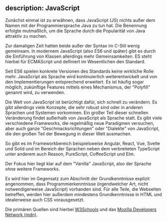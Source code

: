 description: JavaScript
---
Zunächst einmal ist zu erwähnen, dass JavaScript (JS) nichts außer dem Namen mit der
Programmiersprache Java zu tun hat. Die Benennung erfolgte mutmaßlich, um die Sprache
durch die Popularität von Java attraktiv zu machen.

Zur damaligen Zeit hatten beide außer der Syntax im C-Stil wenig gemeinsam. In modernem
JavaScript (also ES6 und später) gibt es durch die Einführung von Klassen allerdings mehr
Gemeinsamkeiten. ES steht hierbei für ECMAScript und definiert im Wesentlichen den Standard.

Seit ES6 spielen konkrete Versionen des Standards keine wirkliche Rolle mehr. JavaScript als
Sprache wird kontinuierlich weiterentwickelt und von den Implementierungen entsprechend
erweitert. Es ist häufig sogar möglich, zukünftige Features mittels eines Mechanismus, der
"Polyfill" genannt wird, zu verwenden.

Die Welt von JavaScript ist berüchtigt dafür, sich schnell zu verändern. Es gibt allerdings
viele Konzepte, die sehr robust sind oder in anderen Sprachen und Systemen vorkommen. Ein
großer Teil dieser schnellen Veränderung findet außerhalb von JavaScript als Sprache statt.
Es gibt viele verschiedene Frameworks, die regelmäßig neue Paradigmen versuchen, aber auch
ganze "Geschmacksrichtungen" oder "Dialekte" von JavaScript, die den großen Teil der Bewegung
in dieser Welt ausmachen.

So gibt es im Frameworkbereich beispielsweise Angular, React, Vue, Svelte und Solid und im
Bereich der Sprachen neben dem verbreiteten TypeScript unter anderem auch Reason, PureScript,
CoffeeScript und Elm.

Der Fokus hier liegt klar auf dem "Vanilla" JavaScript, also der Sprache ohne weitere
Frameworks.

Es wird hier im Gegensatz zum Abschnitt der Grundkenntnisse explizit angenommen, dass
Programmierkenntnisse (irgendwelcher Art, nicht notwendigerweise JavaScript) vorhanden sind.
Für alle Teile, die Webseiten betreffen, werden hier außerdem mindestens Grundkenntnisse
in HTML und idealerweise auch CSS vorausgesetzt.

Die primären Quellen sind hierbei [W3Schools](https://www.w3schools.com/js/default.asp)
und das [Mozilla Developers Network (mdn)](https://developer.mozilla.org/en-US/).
